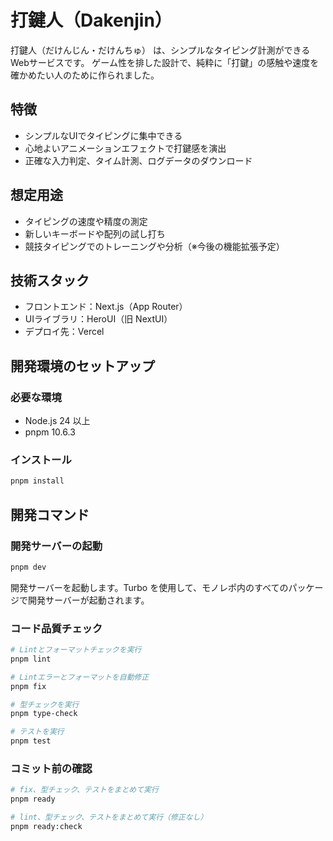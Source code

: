 # 打鍵人（Dakenjin）

打鍵人（だけんじん・だけんちゅ） は、シンプルなタイピング計測ができるWebサービスです。
ゲーム性を排した設計で、純粋に「打鍵」の感触や速度を確かめたい人のために作られました。

## 特徴

- シンプルなUIでタイピングに集中できる
- 心地よいアニメーションエフェクトで打鍵感を演出
- 正確な入力判定、タイム計測、ログデータのダウンロード

## 想定用途

- タイピングの速度や精度の測定
- 新しいキーボードや配列の試し打ち
- 競技タイピングでのトレーニングや分析（※今後の機能拡張予定）

## 技術スタック

- フロントエンド：Next.js（App Router）
- UIライブラリ：HeroUI（旧 NextUI）
- デプロイ先：Vercel

## 開発環境のセットアップ

### 必要な環境

- Node.js 24 以上
- pnpm 10.6.3

### インストール

```bash
pnpm install
```

## 開発コマンド

### 開発サーバーの起動

```bash
pnpm dev
```

開発サーバーを起動します。Turbo を使用して、モノレポ内のすべてのパッケージで開発サーバーが起動されます。

### コード品質チェック

```bash
# Lintとフォーマットチェックを実行
pnpm lint
```

```bash
# Lintエラーとフォーマットを自動修正
pnpm fix
```

```bash
# 型チェックを実行
pnpm type-check
```

```bash
# テストを実行
pnpm test
```

### コミット前の確認

```bash
# fix、型チェック、テストをまとめて実行
pnpm ready

# lint、型チェック、テストをまとめて実行（修正なし）
pnpm ready:check
```


